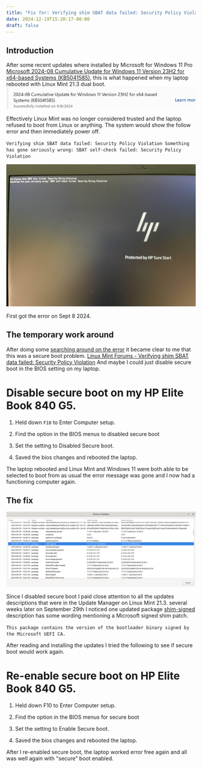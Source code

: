 ```yaml
---
title: "Fix for: Verifying shim SBAT data failed: Security Policy Violation Something has gone seriously wrong: SBAT self-check failed: Security Policy Violation"
date: 2024-12-19T15:20:17-08:00
draft: false
---
```


## Introduction 

After some recent updates where installed by Microsoft for Windows 11 Pro [Microsoft 2024-08 Cumulative Update for Windows 11 Version 23H2 for x64-based Systems (KB5041585)](https://support.microsoft.com/en-us/topic/august-13-2024-kb5041585-os-builds-22621-4037-and-22631-4037-76655cde-e2ee-49d4-a415-cf9a4d3c3a04), this is what happened when my laptop rebooted with Linux Mint 21.3 dual boot.
![Microsoft 2024-08 Cumulative Update for Windows 11 Version 23H2 for x64-based Systems (KB5041585) ](UpdatesThatBrokeLinuxBootLoader.png)

Effectively Linux Mint was no longer considered trusted and the laptop refused to boot from Linux or anything. The system would show the follow error and then immediately power off.

`Verifying shim SBAT data failed: Security Policy Violation Something has gone seriously wrong: SBAT self-check failed: Security Policy Violation`

![HP Protected by HP Sure Start Laptop Starting Screen showing the following message: Verifying shim SBAT data failed: Security Policy Violation Something has gone seriously wrong: SBAT self-check failed: Security Policy Violation ](SBATErrorOnScreen.jpg)

First got the error on Sept 8 2024.


## The temporary work around

After doing some [searching around on the error](https://search.brave.com/search?q=Verifying+shim+SBAT+data+failed%3A+Security+Policy+Violation+Something+has+gone+seriously+wrong%3A+SBAT+self-check+failed%3A+Security+Policy+Violation&source=desktop) it became clear to me that this was a secure boot problem. [Linux Mint Forums - Verifying shim SBAT data failed: Security Policy Violation](https://forums.linuxmint.com/viewtopic.php?t=427297) And maybe I could just disable secure boot in the BIOS setting on my laptop.

# Disable secure boot on my HP Elite Book 840 G5. 

1. Held down `F10` to Enter Computer setup. 

2. Find the option in the BIOS menus to disabled secure boot

3. Set the setting to Disabled Secure boot. 

4. Saved the bios changes and rebooted the laptop.

The laptop rebooted and Linux Mint and Windows 11 were both able to be selected to boot from as usual the error message was gone and I now had a functioning computer again.


## The fix 

![Update Manager History window with line highlighted in blue showing when shim-signed was installed that fixed the issue on September 29 2024](shim-signed.png)

Since I disabled secure boot I paid close attention to all the updates descriptions that were in the Update Manager on Linux Mint 21.3. several weeks later on September 29th I noticed one updated package [shim-signed](https://ubuntu.pkgs.org/24.04/ubuntu-main-amd64/shim-signed_1.58+15.8-0ubuntu1_amd64.deb.html) description has some wording mentioning a Microsoft signed shim patch.

`This package contains the version of the bootloader binary signed by the
Microsoft UEFI CA.`

After reading and installing the updates I tried the following to see if secure boot would work again.

# Re-enable secure boot on HP Elite Book 840 G5.

1. Held down F10 to Enter Computer setup.

2. Find the option in the BIOS menus for secure boot

3. Set the setting to Enable Secure boot.

4. Saved the bios changes and rebooted the laptop.
   
After I  re-enabled secure boot, the laptop worked error free again and all was well again with "secure" boot enabled.
